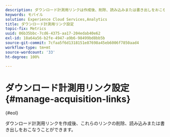 ```yaml
---
description: ダウンロード計測用リンクは作成後、削除、読み込みまたは書き出しをおこなうことができます。
keywords: モバイル
solution: Experience Cloud Services,Analytics
title: ダウンロード計測用リンク設定
topic-fix: Metrics
uuid: 06b35bbc-7cd6-4375-aa17-204edab40e62
exl-id: 18a64a56-b2fe-4947-a9b6-98499bd8bb5b
source-git-commit: 7cfaa5f6d1318151e87698a45eb6006f7850aad4
workflow-type: tm+mt
source-wordcount: '33'
ht-degree: 100%

---
```


# ダウンロード計測用リンク設定{#manage-acquisition-links}

{#eol}

ダウンロード計測用リンクを作成後、これらのリンクの削除、読み込みまたは書き出しをおこなうことができます。
